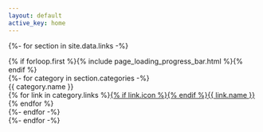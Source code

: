 ```yaml
---
layout: default
active_key: home
---
```


{%- for section in site.data.links -%}
    <div class="ui vertical stripe links segment">
        {% if forloop.first %}{% include page_loading_progress_bar.html %}{% endif %}
        <div class="ui equal width stackable internally celled grid">
            <div class="center aligned row">
                {%- for category in section.categories -%}
                    <div class="links column">
                        <div class="ui top attached label">{{ category.name }}</div>
                        <div class="ui labels">
                            {% for link in category.links %}<a class="ui {{ link.style }} label" href="{{ link.url }}" target="_blank">{% if link.icon %}<i class="{{ link.icon }} icon"></i>{% endif %}{{ link.name }}</a>{% endfor %}
                        </div>
                    </div>
                {%- endfor -%}
            </div>
        </div>
    </div>
{%- endfor -%}